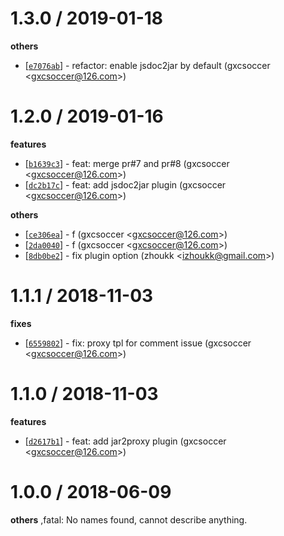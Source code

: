 
1.3.0 / 2019-01-18
==================

**others**
  * [[`e7076ab`](http://github.com/eggjs/egg-rpc-generator/commit/e7076abd55b6d0315cf4c6af83ea04dc8d02615c)] - refactor: enable jsdoc2jar by default (gxcsoccer <<gxcsoccer@126.com>>)

1.2.0 / 2019-01-16
==================

**features**
  * [[`b1639c3`](http://github.com/eggjs/egg-rpc-generator/commit/b1639c336c948e792dda3088eb50b223cfcdfd37)] - feat: merge pr#7 and pr#8 (gxcsoccer <<gxcsoccer@126.com>>)
  * [[`dc2b17c`](http://github.com/eggjs/egg-rpc-generator/commit/dc2b17ce51659842fe386b2fa108aed57143b464)] - feat: add jsdoc2jar plugin (gxcsoccer <<gxcsoccer@126.com>>)

**others**
  * [[`ce306ea`](http://github.com/eggjs/egg-rpc-generator/commit/ce306eabd700d716947713527912b4fe372ce90e)] - f (gxcsoccer <<gxcsoccer@126.com>>)
  * [[`2da0040`](http://github.com/eggjs/egg-rpc-generator/commit/2da0040dcfd2526605ebe657ed85107eb26ddb59)] - f (gxcsoccer <<gxcsoccer@126.com>>)
  * [[`8db0be2`](http://github.com/eggjs/egg-rpc-generator/commit/8db0be2a9c456965d66982b7476371069b4735a4)] - fix plugin option (zhoukk <<izhoukk@gmail.com>>)

1.1.1 / 2018-11-03
==================

**fixes**
  * [[`6559802`](http://github.com/eggjs/egg-rpc-generator/commit/655980220794190cfb1b7aae1d4b3a7d44391d19)] - fix: proxy tpl for comment issue (gxcsoccer <<gxcsoccer@126.com>>)

1.1.0 / 2018-11-03
==================

**features**
  * [[`d2617b1`](http://github.com/eggjs/egg-rpc-generator/commit/d2617b1ec864c973e7b16ae1a3a313c8462cd442)] - feat: add jar2proxy plugin (gxcsoccer <<gxcsoccer@126.com>>)

1.0.0 / 2018-06-09
==================

**others**
,fatal: No names found, cannot describe anything.

